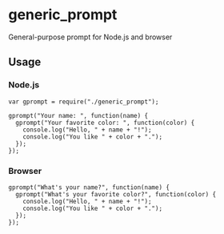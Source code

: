 generic_prompt
==============

General-purpose prompt for Node.js and browser

Usage
-----

### Node.js

    var gprompt = require("./generic_prompt");

    gprompt("Your name: ", function(name) {
      gprompt("Your favorite color: ", function(color) {
        console.log("Hello, " + name + "!");
        console.log("You like " + color + ".");
      });
    });

### Browser

    gprompt("What's your name?", function(name) {
      gprompt("What's your favorite color?", function(color) {
        console.log("Hello, " + name + "!");
        console.log("You like " + color + ".");
      });
    });
